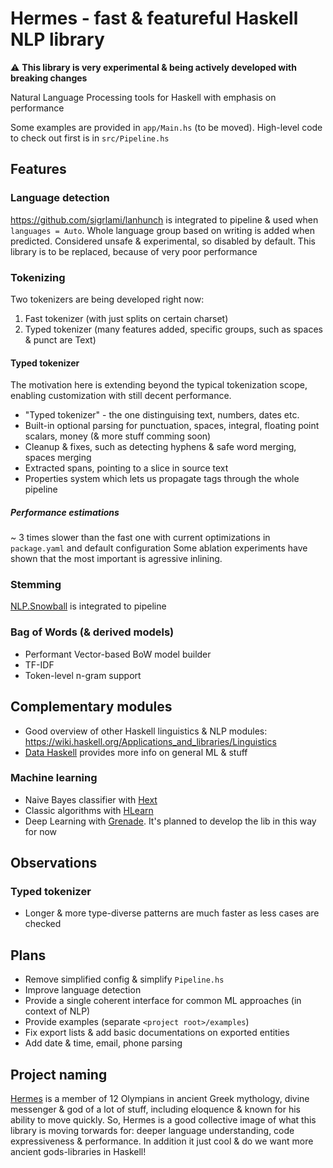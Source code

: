 # Hermes - fast & featureful Haskell NLP library

⚠️ **This library is very experimental & being actively developed with breaking changes**

Natural Language Processing tools for Haskell with emphasis on performance

Some examples are provided in `app/Main.hs` (to be moved).
High-level code to check out first is in `src/Pipeline.hs`

## Features

### Language detection

https://github.com/sigrlami/lanhunch is integrated to pipeline & used when `languages = Auto`. 
Whole language group based on writing is added when predicted. 
Considered unsafe & experimental, so disabled by default.
This library is to be replaced, because of very poor performance

### Tokenizing

Two tokenizers are being developed right now:
1. Fast tokenizer (with just splits on certain charset)
2. Typed tokenizer (many features added, specific groups, such as spaces & punct are Text)

#### Typed tokenizer

The motivation here is extending beyond the typical tokenization scope, enabling customization with still decent performance.

- "Typed tokenizer" - the one distinguising text, numbers, dates etc.
- Built-in optional parsing for punctuation, spaces, integral, floating point scalars, money (& more stuff comming soon)
- Cleanup & fixes, such as detecting hyphens & safe word merging, spaces merging
- Extracted spans, pointing to a slice in source text
- Properties system which lets us propagate tags through the whole pipeline

##### Performance estimations

~ 3 times slower than the fast one with current optimizations in `package.yaml` and default configuration
Some ablation experiments have shown that the most important is agressive inlining.

### Stemming

[NLP.Snowball](https://hackage.haskell.org/package/snowball-1.0.0.1/docs/NLP-Snowball.html) is integrated to pipeline

### Bag of Words (& derived models)

- Performant Vector-based BoW model builder
- TF-IDF
- Token-level n-gram support

## Complementary modules

- Good overview of other Haskell linguistics & NLP modules: https://wiki.haskell.org/Applications_and_libraries/Linguistics
- [Data Haskell](http://www.datahaskell.org/docs/community/current-environment.html) provides more info on general ML & stuff

### Machine learning

- Naive Bayes classifier with [Hext](https://hackage.haskell.org/package/hext)
- Classic algorithms with [HLearn](https://github.com/mikeizbicki/HLearn) 
- Deep Learning with [Grenade](https://hackage.haskell.org/package/grenade). It's planned to develop the lib in this way for now

## Observations

### Typed tokenizer

- Longer & more type-diverse patterns are much faster as less cases are checked 

## Plans

- Remove simplified config & simplify `Pipeline.hs`
- Improve language detection
- Provide a single coherent interface for common ML approaches (in context of NLP)
- Provide examples (separate `<project root>/examples`)
- Fix export lists & add basic documentations on exported entities
- Add date & time, email, phone parsing

## Project naming

[Hermes](https://en.wikipedia.org/wiki/Hermes) is a member of 12 Olympians in ancient Greek mythology, divine messenger & god of a lot of stuff, including eloquence & known for his ability to move quickly.
So, Hermes is a good collective image of what this library is moving torwards for: deeper language understanding, code expressiveness & performance.
In addition it just cool & do we want more ancient gods-libraries in Haskell!


